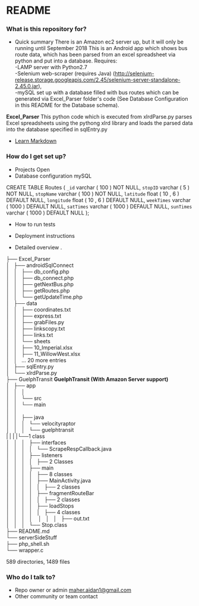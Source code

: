 # README #
### What is this repository for? ###
* Quick summary
  There is an Amazon ec2 server up, but it will only be running until September 2018
  This is an Android app which shows bus route data, which has been parsed from an excel spreadsheet via python and put into a database.
Requires:  
	-LAMP server with Python2.7   
	-Selenium web-scraper (requires Java) (http://selenium-release.storage.googleapis.com/2.45/selenium-server-standalone-2.45.0.jar),   
	-mySQL set up with a database filled with bus routes which can be generated via Excel_Parser folder's code (See Database Configuration in this README for the Database schema).  


__Excel_Parser__
This python code which is executed from xlrdParse.py parses Excel spreadsheets using the pythong xlrd library and loads the parsed data into the database specified in sqlEntry.py
* [Learn Markdown](https://bitbucket.org/tutorials/markdowndemo)

### How do I get set up? ###
* Projects
Open 
* Database configuration
mySQL 

CREATE TABLE Routes (
	`_id`	varchar ( 100 ) NOT NULL,
	`stopID`	varchar ( 5 ) NOT NULL,
	`stopName`	varchar ( 100 ) NOT NULL,
	`latitude`	float ( 10 , 6 ) DEFAULT NULL,
	`longitude`	float ( 10 , 6 ) DEFAULT NULL,
	`weekTimes`	varchar ( 1000 ) DEFAULT NULL,
	`satTimes`	varchar ( 1000 ) DEFAULT NULL,
	`sunTimes`	varchar ( 1000 ) DEFAULT NULL
);

* How to run tests
* Deployment instructions

* Detailed overview
.

├── Excel_Parser  
│   ├── androidSqlConnect  
│   │   ├── db_config.php  
│   │   ├── db_connect.php  
│   │   ├── getNextBus.php  
│   │   ├── getRoutes.php  
│   │   └── getUpdateTime.php  
│   ├── data  
│   │   ├── coordinates.txt  
│   │   ├── express.txt  
│   │   ├── grabFiles.py  
│   │   ├── linkscopy.txt  
│   │   ├── links.txt  
│   │   └── sheets  
│   │       ├── 10_Imperial.xlsx  
│   │       ├── 11_WillowWest.xlsx  
│   │       ... 20 more entries  
│   ├── sqlEntry.py  
│   └── xlrdParse.py  
├── GuelphTransit 	    __GuelphTransit (With Amazon Server support)__  
│   ├── app  
│   │   │     
│   │   └── src	  
│   │       └── main  
│   │  
│   │           ├── java  
│   │           │   └── velocityraptor  
│   │           │       └── guelphtransit  
|   |           |	    |└──1 class  
│   │           │           ├── interfaces  
│   │           │           │   └── ScrapeRespCallback.java  
│   │           │           ├── listeners  
│   │           │           │   ├── 2 Classes  
│   │           │           ├── main  
│   │           │           │   ├── 8 classes  
│   │           │           │   ├── MainActivity.java  
│   │           │           │   │   ├── 2 classes  
│   │           │           │   ├── fragmentRouteBar  
│   │           │           │   │   ├── 2 classes  
│   │           │           │   ├── loadStops  
│   │           │           │   │   ├── 4 classes  
│   │           │           │     
│   │           │           ├── out.txt  
│   │           │           └── Stop.class  
├── README.md  
└── serverSideStuff  
    ├── php_shell.sh  
    └── wrapper.c  
  
589 directories, 1489 files  


### Who do I talk to? ###

* Repo owner or admin
maher.aidan1@gmail.com
* Other community or team contact
